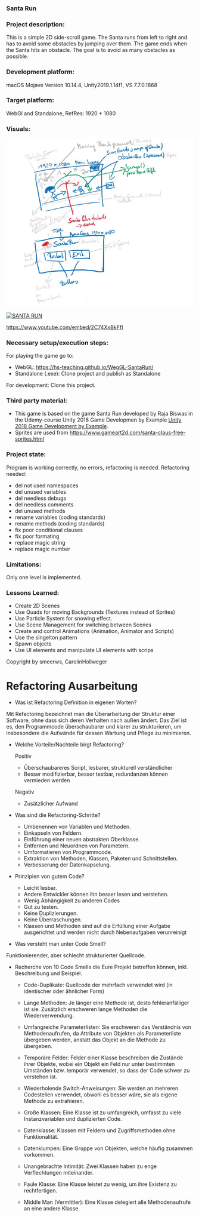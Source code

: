 ### Santa Run

### Project description: 
This is a simple 2D side-scroll game. The Santa runs from left to right and has to avoid some obstacles by jumping over them.
The game ends when the Santa hits an obstacle.  The goal is to avoid as many obstacles as possible.

### Development platform: 
macOS Mojave Version 10.14.4, Unity2019.1.14f1, VS 7.7.0.1868

### Target platform: 
WebGl and Standalone, RefRes: 1920 * 1080


### Visuals: 
<div>
<img src = "./Screenshots/sketch-SantaRun.JPG" width = "500">
</div>

[![SANTA RUN](https://i9.ytimg.com/vi/2C74XxBkFfI/mq1.jpg?sqp=CNWnze8F&rs=AOn4CLBrmO-tJ3gQ2BNeMxvrmQcsIhhcgQ)](https://www.youtube.com/embed/2C74XxBkFfI "Santa RUN")

https://www.youtube.com/embed/2C74XxBkFfI

### Necessary setup/execution steps: 
For playing the game go to: 
* WebGL: https://hs-teaching.github.io/WegGL-SantaRun/
* Standalone (.exe): Clone project and publish as Standalone

For development: Clone this project. 

### Third party material: 
* This game is based on the game Santa Run developed by Raja Biswas in the Udemy-course Unity 2018 Game Developmen by Example 
[Unity 2018 Game Development by Example](https://www.udemy.com/course/unity-2d-game-development-by-example/).
* Sprites are used from https://www.gameart2d.com/santa-claus-free-sprites.html


### Project state: 
Program is working correctly, no errors, refactoring is needed.
Refactoring needed: 
* del not used namespaces
* del unused variables
* del needless debugs
* del needless comments
* del unused methods
* rename variables (coding standards)
* rename methods (coding standards)
* fix poor conditional clauses
* fix poor formating
* replace magic string
* replace magic number

### Limitations: 
Only one level is implemented. 

### Lessons Learned: 
* Create 2D Scenes
* Use Quads for moving Backgrounds (Textures instead of Sprites)
* Use Particle System for snowing effect.
* Use Scene Management for switching between Scenes
* Create and control Animations (Animation, Animator and Scripts)
* Use the singelton pattern
* Spawn objects
* Use UI elements and manipulate UI elements with scrips


Copyright by smeerws, CarolinHollweger


# Refactoring Ausarbeitung

* Was ist Refactoring Definition in eigenen Worten?

Mit Refactoring bezeichnet man die Überarbeitung der Struktur einer Software, ohne dass sich deren Verhalten nach außen ändert. Das Ziel ist es, den Programmcode überschaubarer und klarer zu strukturieren, um insbesondere die Aufwände für dessen Wartung und Pflege zu minimieren.


* Welche Vorteile/Nachteile birgt Refactoring?

  Positiv
  + Überschaubareres Script, lesbarer, strukturell verständlicher
  + Besser modifizierbar, besser testbar, redundanzen können vermieden werden 
  
  Negativ
  - Zusätzlicher Aufwand


* Was sind die Refactoring-Schritte?
  -	Umbenennen von Variablen und Methoden.
  -	Einkapseln von Feldern.
  -	Einführung einer neuen abstrakten Oberklasse.
  -	Entfernen und Neuordnen von Parametern.
  -	Umformatieren von Programmcode.
  -	Extraktion von Methoden, Klassen, Paketen und Schnittstellen.
  -	Verbesserung der Datenkapselung.

* Prinzipien von gutem Code?
  -	Leicht lesbar.
  -	Andere Entwickler können ihn besser lesen und verstehen.
  -	Wenig Abhängigkeit zu anderen Codes 
  -	Gut zu testen.
  -	Keine Duplizierungen.
  -	Keine Überraschungen.
  -	Klassen und Methoden sind auf die Erfüllung einer Aufgabe ausgerichtet und werden nicht durch Nebenaufgaben verunreinigt

* Was versteht man unter Code Smell?

Funktionierender, aber schlecht strukturierter Quellcode.


* Recherche von 10 Code Smells die Eure Projekt betreffen können, inkl. Beschreibung und Beispiel.

  - Code-Duplikate: Quellcode der mehrfach verwendet wird (in identischer oder ähnlicher Form)

  -	Lange Methoden: Je länger eine Methode ist, desto fehleranfälliger ist sie. Zusätzlich erschweren lange Methoden die        Wiederverwendung.

  -	Umfangreiche Parameterlisten: Sie erschweren das Verständnis von Methodenaufrufen, da Attribute von Objekten als  Parameterliste übergeben werden, anstatt das Objekt an die Methode zu übergeben.

  -	Temporäre Felder: Felder einer Klasse beschreiben die Zustände ihrer Objekte, wobei ein Objekt ein Feld nur unter bestimmten Umständen bzw. temporär verwendet, so dass der Code schwer zu verstehen ist.

  -	Wiederholende Switch-Anweisungen: Sie werden an mehreren Codestellen verwendet, obwohl es besser wäre, sie als eigene Methode zu extrahieren.

  -	Große Klassen: Eine Klasse ist zu umfangreich, umfasst zu viele Instanzvariablen und duplizierten Code.

  -	Datenklasse: Klassen mit Feldern und Zugriffsmethoden ohne Funktionalität.

  -	Datenklumpen: Eine Gruppe von Objekten, welche häufig zusammen vorkommen.

  -	Unangebrachte Intimität: Zwei Klassen haben zu enge Verflechtungen miteinander.

  -	Faule Klasse: Eine Klasse leistet zu wenig, um ihre Existenz zu rechtfertigen.

  -	Middle Man (Vermittler): Eine Klasse delegiert alle Methodenaufrufe an eine andere Klasse.

